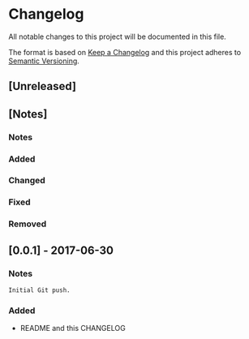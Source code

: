 ﻿# Changelog
All notable changes to this project will be documented in this file.

The format is based on [Keep a Changelog](http://keepachangelog.com/en/1.0.0/)
and this project adheres to [Semantic Versioning](http://semver.org/spec/v2.0.0.html).

## [Unreleased]

## [Notes]
### Notes
### Added
### Changed
### Fixed
### Removed

## [0.0.1] - 2017-06-30
### Notes
	Initial Git push.

### Added
- README and this CHANGELOG
